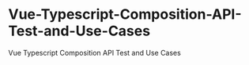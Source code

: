 # Vue-Typescript-Composition-API-Test-and-Use-Cases
Vue Typescript Composition API Test and Use Cases
